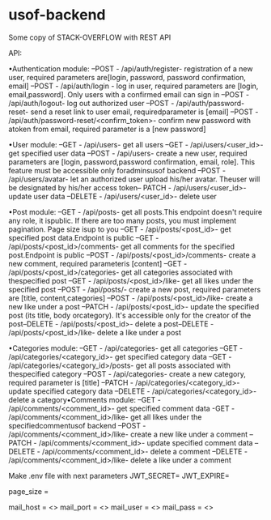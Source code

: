 # usof-backend
Some copy of STACK-OVERFLOW with REST API

API:

•Authentication module:
–POST - /api/auth/register- registration of a new user, required parameters are[login, password, password confirmation, email]
–POST - /api/auth/login - log in user, required parameters are [login, email,password]. Only users with a confirmed email can sign in
–POST - /api/auth/logout- log out authorized user
–POST - /api/auth/password-reset- send a reset link to user email, requiredparameter is [email]
–POST - /api/auth/password-reset/<confirm_token>- confirm new password with atoken from email, required parameter is a [new password]

•User module:
–GET - /api/users- get all users
–GET - /api/users/<user_id>- get specified user data
–POST - /api/users- create a new user, required parameters are [login, password,password confirmation, email, role]. This feature must be accessible only foradminsusof backend
–POST - /api/users/avatar- let an authorized user upload his/her avatar. Theuser will be designated by his/her access token–
PATCH - /api/users/<user_id>- update user data
–DELETE - /api/users/<user_id>- delete user

•Post module:
–GET - /api/posts- get all posts.This endpoint doesn't require any role, it ispublic. If there are too many posts, you must implement pagination. Page size isup to you
–GET - /api/posts/<post_id>- get specified post data.Endpoint is public
–GET - /api/posts/<post_id>/comments- get all comments for the specified post.Endpoint is public
–POST - /api/posts/<post_id>/comments- create a new comment, required parameteris [content]
–GET - /api/posts/<post_id>/categories- get all categories associated with thespecified post
–GET - /api/posts/<post_id>/like- get all likes under the specified post
–POST - /api/posts/- create a new post, required parameters are [title, content,categories]
–POST - /api/posts/<post_id>/like- create a new like under a post
–PATCH - /api/posts/<post_id>- update the specified post (its title, body orcategory). It's accessible only for the creator of the post–DELETE - /api/posts/<post_id>- delete a post–DELETE - /api/posts/<post_id>/like- delete a like under a post

•Categories module:
–GET - /api/categories- get all categories
–GET - /api/categories/<category_id>- get specified category data
–GET - /api/categories/<category_id>/posts- get all posts associated with thespecified category
–POST - /api/categories- create a new category, required parameter is [title]
–PATCH - /api/categories/<category_id>- update specified category data
–DELETE - /api/categories/<category_id>- delete a category•Comments module:
–GET - /api/comments/<comment_id>- get specified comment data
-GET - /api/comments/<comment_id>/like- get all likes under the specifiedcommentusof backend
–POST - /api/comments/<comment_id>/like- create a new like under a comment
–PATCH - /api/comments/<comment_id>- update specified comment data
–DELETE - /api/comments/<comment_id>- delete a comment
–DELETE - /api/comments/<comment_id>/like- delete a like under a comment



Make .env file with next parameters
JWT_SECRET= <your secret>
JWT_EXPIRE= <expiration for token>

page_size = <default amount of items on page>

mail_host = <>
mail_port = <>
mail_user = <>
mail_pass = <>
